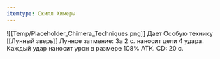 ```yaml
---
itemtype: Скилл Химеры
---
```

![[Temp/Placeholder_Chimera_Techniques.png]]
Дает Особую технику [[Лунный зверь]] Лунное затмение: За 2 с. наносит цели 4 удара. Каждый удар наносит урон в размере 108% АТК. CD: 20 с.
